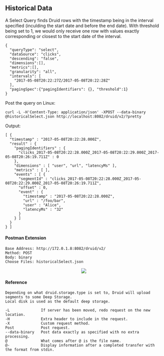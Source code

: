 ## Historical Data

A Select Query finds Druid rows with the timestamp being in the interval specified (inculding the start date and before the end date). With threshold being set to 1, we would only receive one row with values exactly corresponding or closest to the start date of the interval.

```
{
  "queryType": "select",
  "dataSource": "clicks",
  "descending": "false",
  "dimensions":[],
  "metrics":[],
  "granularity": "all",
  "intervals": [
    "2017-05-08T20:22:27Z/2017-05-08T20:22:28Z"
  ],
  "pagingSpec":{"pagingIdentifiers": {}, "threshold":1}
}
```

Post the query on Linux:
```
curl -L -H'Content-Type: application/json' -XPOST --data-binary @historicalSelect.json http://localhost:8082/druid/v2/?pretty
```

Output:
```
[ {
  "timestamp" : "2017-05-08T20:22:28.000Z",
  "result" : {
    "pagingIdentifiers" : {
      "clicks_2017-05-08T20:22:28.000Z_2017-05-08T20:22:29.000Z_2017-05-08T20:26:19.711Z" : 0
    },
    "dimensions" : [ "user", "url", "latencyMs" ],
    "metrics" : [ ],
    "events" : [ {
      "segmentId" : "clicks_2017-05-08T20:22:28.000Z_2017-05-08T20:22:29.000Z_2017-05-08T20:26:19.711Z",
      "offset" : 0,
      "event" : {
        "timestamp" : "2017-05-08T20:22:28.000Z",
        "url" : "/foo/bar",
        "user" : "Alice",
        "latencyMs" : "32"
      }
    } ]
  }
} ]
```

#### Postman Extension

```
Base Address: http://172.0.1.8:8082/druid/v2/
Method: POST
Body: binary
Choose Files: historicalSelect.json

```

<div align="center"><img src="https://github.com/minoobeyzavi/Visual-KPI/blob/master/Images/postman-streamingData.png"></img></div>

#### Reference
```
Depending on what druid.storage.type is set to, Druid will upload segments to some Deep Storage.
Local disk is used as the default deep storage.

-L              If server has been moved, redo request on the new location.
-H              Extra header to include in the request.
-X              Custom request method.
Post            Post request.
--data-binary   Post data exactly as specified with no extra processing.
@               What comes after @ is the file name.
@-              Display information after a completed transfer with the format from stdin.
```
